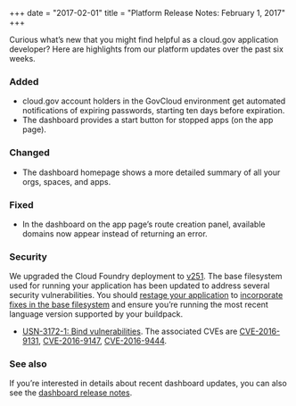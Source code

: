 +++
date = "2017-02-01"
title = "Platform Release Notes: February 1, 2017"
+++

Curious what’s new that you might find helpful as a cloud.gov application developer? Here are highlights from our platform updates over the past six weeks.
<!--more-->

### Added
- cloud.gov account holders in the GovCloud environment get automated notifications of expiring passwords, starting ten days before expiration.
- The dashboard provides a start button for stopped apps (on the app page).

### Changed
- The dashboard homepage shows a more detailed summary of all your orgs, spaces, and apps.

### Fixed
- In the dashboard on the app page’s route creation panel, available domains now appear instead of returning an error.

### Security
We upgraded the Cloud Foundry deployment to [v251](https://github.com/cloudfoundry/cf-release/releases/tag/v251). The base filesystem used for running your application has been updated to address several security vulnerabilities. You should [restage your application](http://cli.cloudfoundry.org/en-US/cf/restage.html) to [incorporate fixes in the base filesystem](https://docs.cloudfoundry.org/devguide/deploy-apps/stacks.html#cli-commands) and ensure you’re running the most recent language version supported by your buildpack.

- [USN-3172-1: Bind vulnerabilities](https://www.ubuntu.com/usn/USN-3172-1/). The associated CVEs are [CVE-2016-9131](http://people.ubuntu.com/~ubuntu-security/cve/CVE-2016-9131),  [CVE-2016-9147](http://people.ubuntu.com/~ubuntu-security/cve/CVE-2016-9147),  [CVE-2016-9444](http://people.ubuntu.com/~ubuntu-security/cve/CVE-2016-9444).

### See also

If you’re interested in details about recent dashboard updates, you can also see the [dashboard release notes](https://github.com/18F/cg-dashboard/releases).
